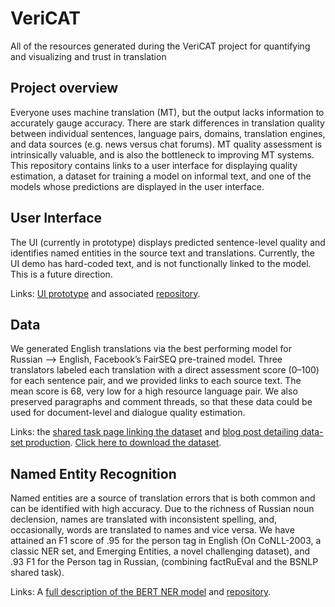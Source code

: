 # VeriCAT
All of the resources generated during the VeriCAT project for quantifying and visualizing and trust in translation 

## Project overview
Everyone uses machine translation (MT), but the output lacks information to accurately gauge accuracy. There are stark differences in translation quality between individual sentences, language pairs, domains, translation engines, and data sources (e.g. news versus chat forums). MT quality assessment is intrinsically valuable, and is also the bottleneck to improving MT systems. This repository contains links to a user interface for displaying quality estimation, a dataset for training a model on informal text, and one of the models whose predictions are displayed in the user interface. 

## User Interface
The UI (currently in prototype) displays predicted sentence-level quality and identifies named entities in the source text and translations. Currently, the UI demo has hard-coded text, and is not functionally linked to the model. This is a future direction.

Links: [UI prototype](https://ninalopatina.github.io/VeriCAT-UI/) and associated [repository](https://github.com/ninalopatina/VeriCAT-UI). 

## Data
We generated English translations via the best performing model for Russian --> English, Facebook’s FairSEQ pre-trained model. Three translators labeled each translation with a direct assessment score (0–100) for each sentence pair, and we provided links to each source text. The mean score is 68, very low for a high resource language pair. We also preserved paragraphs and comment threads, so that these data could be used for document-level and dialogue quality estimation. 

Links: the [shared task page linking the dataset](http://www.statmt.org/wmt20/quality-estimation-task.html) and [blog post detailing data-set production](https://gab41.lab41.org/how-good-is-your-translation-our-novel-dataset-can-help-you-find-out-d25f6c50af59). [Click here to download the dataset](https://www.quest.dcs.shef.ac.uk/wmt20_files_qe/ru-en.tar.gz). 

## Named Entity Recognition 
Named entities are a source of translation errors that is both common and can be identified with high accuracy. Due to the richness of Russian noun declension, names are translated with inconsistent spelling, and, occasionally, words are translated to names and vice versa. We have attained an F1 score of .95 for the person tag in English (On CoNLL-2003, a classic NER set, and Emerging Entities, a novel challenging dataset), and .93 F1 for the Person tag in Russian, (combining factRuEval and the BSNLP shared task). 

Links: A [full description of the BERT NER model](https://gab41.lab41.org/how-to-fine-tune-bert-for-named-entity-recognition-2257b5e5ce7e) and [repository](https://github.com/chambliss/Multilingual_NER).
